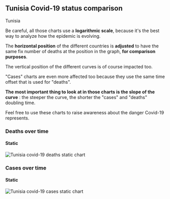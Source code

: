 ## Tunisia Covid-19 status comparison 

Tunisia



Be careful, all those charts use a **logarithmic scale**, because it's the best way to analyze how the epidemic is evolving.
 
The **horizontal position** of the different countries is **adjusted** to have the same fix number of deaths at the position in the graph, **for comparison purposes**.

The vertical position of the different curves is of course impacted too.

"Cases" charts are even more affected too because they use the same time offset that is used for "deaths".

**The most important thing to look at in those charts is the slope of the curve** : the steeper the curve, the shorter the "cases" and "deaths" doubling time.

Feel free to use these charts to raise awareness about the danger Covid-19 represents. 


 
### Deaths over time
 
#### Static
![Tunisia covid-19 deaths static chart](https://raw.githubusercontent.com/madlag/coronavirus_study/master/notebooks/graphs/2020-03-28/countries/Tunisia/2020-03-28_Tunisia_deaths.png "Tunisia covid-19 deaths static chart")   

 
### Cases over time
 
#### Static
![Tunisia covid-19 cases static chart](https://raw.githubusercontent.com/madlag/coronavirus_study/master/notebooks/graphs/2020-03-28/countries/Tunisia/2020-03-28_Tunisia_cases.png "Tunisia covid-19 cases static chart")   

